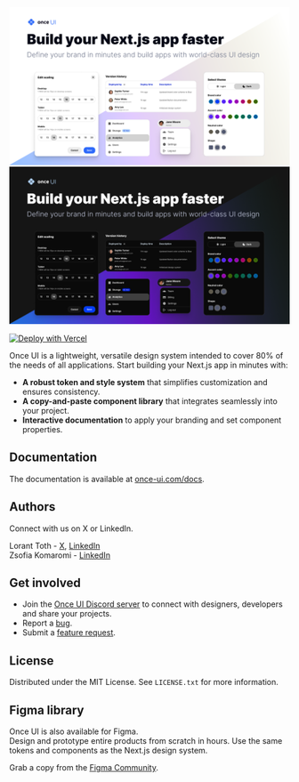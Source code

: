 ![Once UI (Light)](public/images/cover-light.png#gh-light-mode-only)
![Once UI (Dark)](public/images/cover-dark.png#gh-dark-mode-only)

[![Deploy with Vercel](https://vercel.com/button)](https://vercel.com/new/clone?repository-url=https%3A%2F%2Fgithub.com%2Fonce-ui-system%2Fnextjs-starter&redirect-url=https%3A%2F%2Fonce-ui.com%2Fdocs%2F)

Once UI is a lightweight, versatile design system intended to cover 80% of the needs of all applications. Start building your Next.js app in minutes with: 
* **A robust token and style system** that simplifies customization and ensures consistency. 
* **A copy-and-paste component library** that integrates seamlessly into your project.
* **Interactive documentation** to apply your branding and set component properties.

## Documentation
The documentation is available at [once-ui.com/docs](https://once-ui.com/docs).

## Authors
Connect with us on X or LinkedIn.

Lorant Toth - [X](https://twitter.com/lorant_one), [LinkedIn](https://www.linkedin.com/in/tothlorant/)  
Zsofia Komaromi - [LinkedIn](https://www.linkedin.com/in/zsofiakomaromi/)

## Get involved
- Join the [Once UI Discord server](https://discord.com/invite/5EyAQ4eNdS) to connect with designers, developers and share your projects.
- Report a [bug](https://github.com/once-ui-system/nextjs-starter/issues/new?labels=bug&template=bug_report.md).
- Submit a [feature request](https://github.com/once-ui-system/nextjs-starter/issues/new?labels=feature%20request&template=feature_request.md).

## License

Distributed under the MIT License. See `LICENSE.txt` for more information.

## Figma library

Once UI is also available for Figma.  
Design and prototype entire products from scratch in hours. Use the same tokens and components as the Next.js design system.

Grab a copy from the [Figma Community](https://figma.com/).